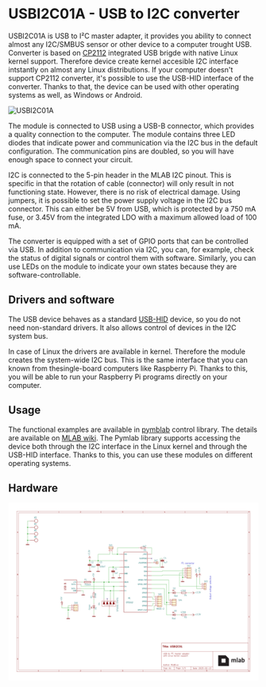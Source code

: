 
<!--- module --->
# USBI2C01A - USB to I2C converter
<!--- Emodule --->

USBI2C01A is USB to I²C master adapter, it provides you ability to connect almost any I2C/SMBUS sensor or other device to a computer trought USB.
Converter is based on [CP2112](https://www.silabs.com/interface/usb-bridges/classic/device.cp2112?tab=specs) integrated USB brigde with native Linux kernel support. 
Therefore device create kernel accesible I2C interface intstantly on almost any Linux distributions.
If your computer doesn't support CP2112 converter, it's possible to use the USB-HID interface of the converter.
Thanks to that, the device can be used with other operating systems as well, as Windows or Android.

![USBI2C01A](doc/img/USBI2C01A_top_big.jpg)

The module is connected to USB using a USB-B connector, which provides a quality connection to the computer. The module contains three LED diodes that indicate power and communication via the I2C bus in the default configuration. The communication pins are doubled, so you will have enough space to connect your circuit.

I2C is connected to the 5-pin header in the MLAB I2C pinout. This is specific in that the rotation of cable (connector) will only result in not functioning state. However, there is no risk of electrical damage. Using jumpers, it is possible to set the power supply voltage in the I2C bus connector. This can either be 5V from USB, which is protected by a 750 mA fuse, or 3.45V from the integrated LDO with a maximum allowed load of 100 mA.

The converter is equipped with a set of GPIO ports that can be controlled via USB. In addition to communication via I2C, you can, for example, check the status of digital signals or control them with software. Similarly, you can use LEDs on the module to indicate your own states because they are software-controllable. 

## Drivers and software
The USB device behaves as a standard [USB-HID](https://en.wikipedia.org/wiki/USB_human_interface_device_class) device, so you do not need non-standard drivers. It also allows control of devices in the I2C system bus.

In case of Linux the drivers are available in kernel. Therefore the module creates the system-wide I2C bus. This is the same interface that you can known from thesingle-board computers like Raspberry Pi. Thanks to this, you will be able to run your Raspberry Pi programs directly on your computer.

## Usage
The functional examples are available in [pymblab](https://github.com/MLAB-project/pymlab) control library. The details are available on [MLAB wiki](https://wiki.mlab.cz/doku.php?id=en:usbi2c). The Pymlab library supports accessing the device both through the I2C interface in the Linux kernel and through the USB-HID interface. Thanks to this, you can use these modules on different operating systems.


## Hardware
[![schematics](doc/gen/USBI2C01-schematic.svg)](doc/gen/USBI2C01-schematic.pdf)
